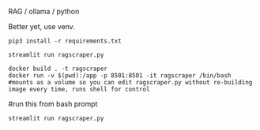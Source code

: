 RAG / ollama / python

Better yet, use venv.
```code
pip3 install -r requirements.txt
```

```code
streamlit run ragscraper.py
```


```code
docker build . -t ragscraper
docker run -v $(pwd):/app -p 8501:8501 -it ragscraper /bin/bash
#mounts as a volume so you can edit ragscraper.py without re-building image every time, runs shell for control
```
#run this from bash prompt     
```code
streamlit run ragscraper.py                                                                             
```
